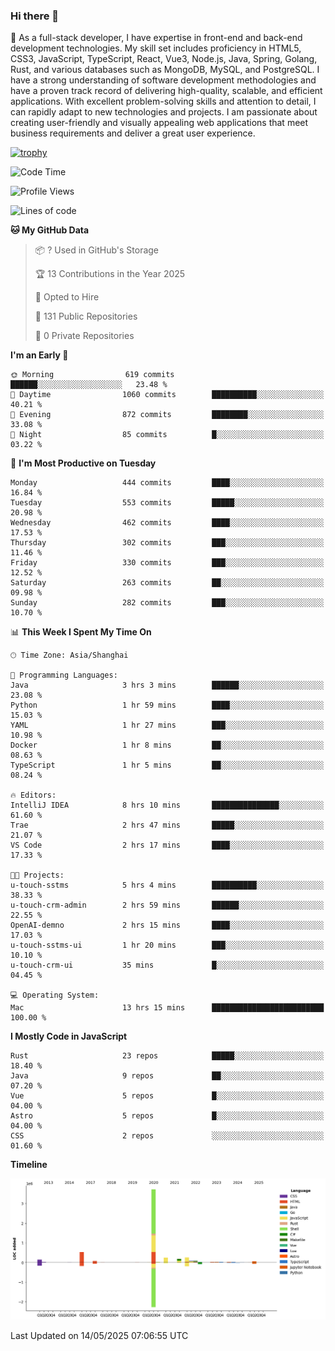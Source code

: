 ### Hi there 👋

🌱 As a full-stack developer, I have expertise in front-end and back-end development technologies. My skill set includes proficiency in HTML5, CSS3, JavaScript, TypeScript, React, Vue3, Node.js, Java, Spring, Golang, Rust, and various databases such as MongoDB, MySQL, and PostgreSQL. I have a strong understanding of software development methodologies and have a proven track record of delivering high-quality, scalable, and efficient applications. With excellent problem-solving skills and attention to detail, I can rapidly adapt to new technologies and projects. I am passionate about creating user-friendly and visually appealing web applications that meet business requirements and deliver a great user experience.

[![trophy](https://github-profile-trophy.vercel.app/?username=elton&rank=SECRET,SSS,SS,S,AAA,AA,A&theme=onedark&no-frame=true&margin-w=10)](https://github.com/ryo-ma/github-profile-trophy)

<!--START_SECTION:waka-->
![Code Time](http://img.shields.io/badge/Code%20Time-1%2C627%20hrs%2012%20mins-blue)

![Profile Views](http://img.shields.io/badge/Profile%20Views-0-blue)

![Lines of code](https://img.shields.io/badge/From%20Hello%20World%20I%27ve%20Written-5.6%20million%20lines%20of%20code-blue)

**🐱 My GitHub Data** 

> 📦 ? Used in GitHub's Storage 
 > 
> 🏆 13 Contributions in the Year 2025
 > 
> 💼 Opted to Hire
 > 
> 📜 131 Public Repositories 
 > 
> 🔑 0 Private Repositories 
 > 
**I'm an Early 🐤** 

```text
🌞 Morning                619 commits         ██████░░░░░░░░░░░░░░░░░░░   23.48 % 
🌆 Daytime                1060 commits        ██████████░░░░░░░░░░░░░░░   40.21 % 
🌃 Evening                872 commits         ████████░░░░░░░░░░░░░░░░░   33.08 % 
🌙 Night                  85 commits          █░░░░░░░░░░░░░░░░░░░░░░░░   03.22 % 
```
📅 **I'm Most Productive on Tuesday** 

```text
Monday                   444 commits         ████░░░░░░░░░░░░░░░░░░░░░   16.84 % 
Tuesday                  553 commits         █████░░░░░░░░░░░░░░░░░░░░   20.98 % 
Wednesday                462 commits         ████░░░░░░░░░░░░░░░░░░░░░   17.53 % 
Thursday                 302 commits         ███░░░░░░░░░░░░░░░░░░░░░░   11.46 % 
Friday                   330 commits         ███░░░░░░░░░░░░░░░░░░░░░░   12.52 % 
Saturday                 263 commits         ██░░░░░░░░░░░░░░░░░░░░░░░   09.98 % 
Sunday                   282 commits         ███░░░░░░░░░░░░░░░░░░░░░░   10.70 % 
```


📊 **This Week I Spent My Time On** 

```text
🕑︎ Time Zone: Asia/Shanghai

💬 Programming Languages: 
Java                     3 hrs 3 mins        ██████░░░░░░░░░░░░░░░░░░░   23.08 % 
Python                   1 hr 59 mins        ████░░░░░░░░░░░░░░░░░░░░░   15.03 % 
YAML                     1 hr 27 mins        ███░░░░░░░░░░░░░░░░░░░░░░   10.98 % 
Docker                   1 hr 8 mins         ██░░░░░░░░░░░░░░░░░░░░░░░   08.63 % 
TypeScript               1 hr 5 mins         ██░░░░░░░░░░░░░░░░░░░░░░░   08.24 % 

🔥 Editors: 
IntelliJ IDEA            8 hrs 10 mins       ███████████████░░░░░░░░░░   61.60 % 
Trae                     2 hrs 47 mins       █████░░░░░░░░░░░░░░░░░░░░   21.07 % 
VS Code                  2 hrs 17 mins       ████░░░░░░░░░░░░░░░░░░░░░   17.33 % 

🐱‍💻 Projects: 
u-touch-sstms            5 hrs 4 mins        ██████████░░░░░░░░░░░░░░░   38.33 % 
u-touch-crm-admin        2 hrs 59 mins       ██████░░░░░░░░░░░░░░░░░░░   22.55 % 
OpenAI-demno             2 hrs 15 mins       ████░░░░░░░░░░░░░░░░░░░░░   17.03 % 
u-touch-sstms-ui         1 hr 20 mins        ███░░░░░░░░░░░░░░░░░░░░░░   10.10 % 
u-touch-crm-ui           35 mins             █░░░░░░░░░░░░░░░░░░░░░░░░   04.45 % 

💻 Operating System: 
Mac                      13 hrs 15 mins      █████████████████████████   100.00 % 
```

**I Mostly Code in JavaScript** 

```text
Rust                     23 repos            █████░░░░░░░░░░░░░░░░░░░░   18.40 % 
Java                     9 repos             ██░░░░░░░░░░░░░░░░░░░░░░░   07.20 % 
Vue                      5 repos             █░░░░░░░░░░░░░░░░░░░░░░░░   04.00 % 
Astro                    5 repos             █░░░░░░░░░░░░░░░░░░░░░░░░   04.00 % 
CSS                      2 repos             ░░░░░░░░░░░░░░░░░░░░░░░░░   01.60 % 
```



**Timeline**

![Lines of Code chart](https://raw.githubusercontent.com/elton/elton/main/assets/bar_graph.png)


 Last Updated on 14/05/2025 07:06:55 UTC
<!--END_SECTION:waka-->

<!--
**elton/elton** is a ✨ _special_ ✨ repository because its `README.md` (this file) appears on your GitHub profile.

Here are some ideas to get you started:

- 🔭 I’m currently working on ...
- 🌱 I’m currently learning ...
- 👯 I’m looking to collaborate on ...
- 🤔 I’m looking for help with ...
- 💬 Ask me about ...
- 📫 How to reach me: ...
- 😄 Pronouns: ...
- ⚡ Fun fact: ...
-->
